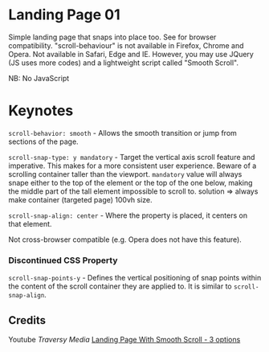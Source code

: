 # Landing Page 01

Simple landing page that snaps into place too.
See for browser compatibility.
"scroll-behaviour" is not available in Firefox, Chrome and Opera. Not available in Safari, Edge and IE. However, you may use JQuery (JS uses more codes) and a lightweight script called "Smooth Scroll".

NB: No JavaScript

# Keynotes

`scroll-behavior: smooth` - Allows the smooth transition or jump from sections of the page.

`scroll-snap-type: y mandatory` - Target the vertical axis scroll feature and imperative. This makes for a more consistent user experience. Beware of a scrolling container taller than the viewport. `mandatory` value will always snape either to the top of the element or the top of the one below, making the middle part of the tall element impossible to scroll to. solution => always make container (targeted page) 100vh size.

`scroll-snap-align: center` - Where the property is placed, it centers on that element.

Not cross-browser compatible (e.g. Opera does not have this feature).

### Discontinued CSS Property

`scroll-snap-points-y` - Defines the vertical positioning of snap points within the content of the scroll container they are applied to. It is similar to `scroll-snap-align`.

## Credits

Youtube _Traversy Media_ [Landing Page With Smooth Scroll - 3 options](https://youtu.be/y9nlfqT4s9s)
